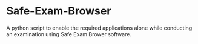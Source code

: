 # Safe-Exam-Browser

A python script to enable the required applications alone while conducting an examination using Safe Exam Brower software.
